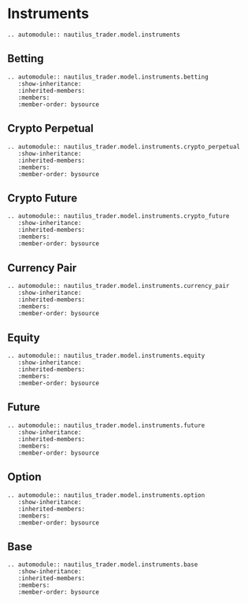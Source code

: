 # Instruments

```{eval-rst}
.. automodule:: nautilus_trader.model.instruments
```

## Betting

```{eval-rst}
.. automodule:: nautilus_trader.model.instruments.betting
   :show-inheritance:
   :inherited-members:
   :members:
   :member-order: bysource
```

## Crypto Perpetual

```{eval-rst}
.. automodule:: nautilus_trader.model.instruments.crypto_perpetual
   :show-inheritance:
   :inherited-members:
   :members:
   :member-order: bysource
```

## Crypto Future

```{eval-rst}
.. automodule:: nautilus_trader.model.instruments.crypto_future
   :show-inheritance:
   :inherited-members:
   :members:
   :member-order: bysource
```

## Currency Pair

```{eval-rst}
.. automodule:: nautilus_trader.model.instruments.currency_pair
   :show-inheritance:
   :inherited-members:
   :members:
   :member-order: bysource
```

## Equity

```{eval-rst}
.. automodule:: nautilus_trader.model.instruments.equity
   :show-inheritance:
   :inherited-members:
   :members:
   :member-order: bysource
```

## Future

```{eval-rst}
.. automodule:: nautilus_trader.model.instruments.future
   :show-inheritance:
   :inherited-members:
   :members:
   :member-order: bysource
```

## Option

```{eval-rst}
.. automodule:: nautilus_trader.model.instruments.option
   :show-inheritance:
   :inherited-members:
   :members:
   :member-order: bysource
```

## Base

```{eval-rst}
.. automodule:: nautilus_trader.model.instruments.base
   :show-inheritance:
   :inherited-members:
   :members:
   :member-order: bysource
```

